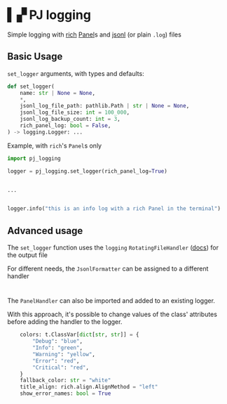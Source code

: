 # ▍▞ PJ logging

Simple logging with 
[rich](https://github.com/Textualize/rich) [Panel](https://rich.readthedocs.io/en/latest/panel.html)s and 
[jsonl](https://jsonlines.org/) (or plain `.log`) files

## Basic Usage

`set_logger` arguments, with types and defaults:

```python
def set_logger(
    name: str | None = None,
    *,
    jsonl_log_file_path: pathlib.Path | str | None = None,
    jsonl_log_file_size: int = 100_000,
    jsonl_log_backup_count: int = 3,
    rich_panel_log: bool = False,
) -> logging.Logger: ...
```

Example, with `rich`'s `Panel`s only

```python
import pj_logging

logger = pj_logging.set_logger(rich_panel_log=True)


...


logger.info("this is an info log with a rich Panel in the terminal")
```

## Advanced usage

The `set_logger` function uses the `logging` `RotatingFileHandler` 
([docs](https://docs.python.org/3/library/logging.handlers.html#rotatingfilehandler)) for the output file

For different needs, the `JsonlFormatter` can be assigned to a different handler

#

The `PanelHandler` can also be imported and added to an existing logger.

With this approach, it's possible to change values of the class' attributes
before adding the handler to the logger.

```python
    colors: t.ClassVar[dict[str, str]] = {
        "Debug": "blue",
        "Info": "green",
        "Warning": "yellow",
        "Error": "red",
        "Critical": "red",
    }
    fallback_color: str = "white"
    title_align: rich.align.AlignMethod = "left"
    show_error_names: bool = True
```

